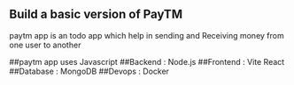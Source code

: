 
## Build a basic version of PayTM

paytm app is an todo app which help in sending and Receiving money from one user to another

##paytm app uses 
Javascript
##Backend : Node.js
##Frontend : Vite React
##Database : MongoDB
##Devops : Docker
